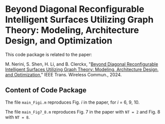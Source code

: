 # Beyond Diagonal Reconfigurable Intelligent Surfaces Utilizing Graph Theory: Modeling, Architecture Design, and Optimization

This code package is related to the paper:

M. Nerini, S. Shen, H. Li, and B. Clerckx, "[Beyond Diagonal Reconfigurable Intelligent Surfaces Utilizing Graph Theory: Modeling, Architecture Design, and Optimization](https://ieeexplore.ieee.org/document/)," IEEE Trans. Wireless Commun., 2024.

## Content of Code Package

The file `main_Figi.m` reproduces Fig. *i* in the paper, for *i* = 6, 9, 10.

The file `main_Fig7_8.m` reproduces Fig. 7 in the paper with `NT = 2` and Fig. 8 with `NT = 8`.
